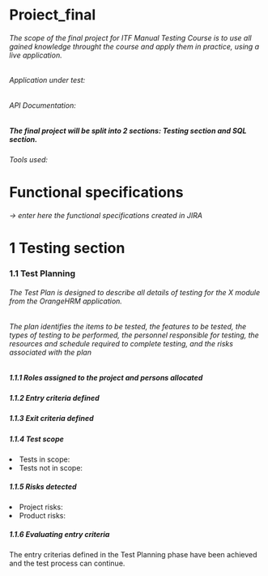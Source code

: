 # Proiect_final
###### The scope of the final project for ITF Manual Testing Course is to use all gained knowledge throught the course and apply them in practice, using a live application.
###### Application under test:
###### API Documentation:
##### **The final project will be split into 2 sections: Testing section and SQL section.**
###### Tools used:
# Functional specifications
###### -> enter here the functional specifications created in JIRA
# 1 Testing section
### 1.1 Test Planning
###### The Test Plan is designed to describe all details of testing for the X module from the OrangeHRM application.
###### The plan identifies the items to be tested, the features to be tested, the types of testing to be performed, the personnel responsible for testing, the resources and schedule required to complete testing, and the risks associated with the plan
##### **<o1> 1.1.1 Roles assigned to the project and persons allocated**
##### **1.1.2 Entry criteria defined**
##### **1.1.3 Exit criteria defined**
##### **1.1.4 Test scope**  
  <li>Tests in scope:</li>
  <li>Tests not in scope:</li>

##### **1.1.5 Risks detected**
 <li>Project risks:</li>
  <li>Product risks:</li>
  
##### **1.1.6 Evaluating entry criteria**
The entry criterias defined in the Test Planning phase have been achieved and the test process can continue.




  
